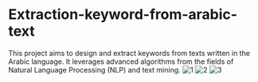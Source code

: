 # Extraction-keyword-from-arabic-text
 This project aims to design and extract keywords from texts written in the Arabic language. It leverages  advanced algorithms from the fields of Natural Language Processing (NLP) and text mining.
![1](https://github.com/user-attachments/assets/0bcd294a-9c3b-4328-841e-38a153fd2ea6)
![2](https://github.com/user-attachments/assets/3b466052-9583-468c-88ea-e44a375e83a1)
![3](https://github.com/user-attachments/assets/aa9ae612-cae6-42c4-a580-85c24ee5aa14)
